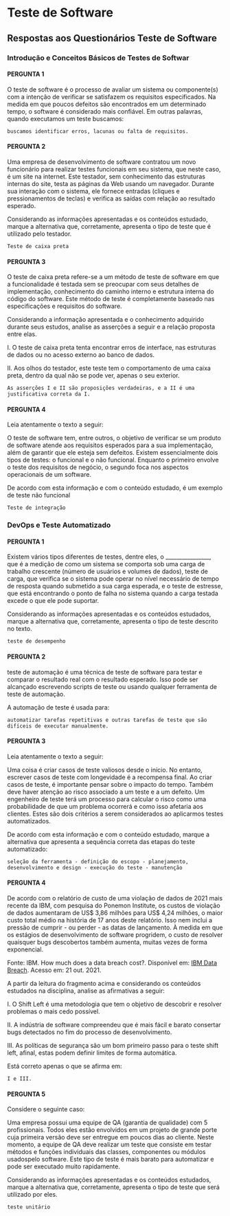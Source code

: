 # Teste de Software

## Respostas aos Questionários Teste de Software

### Introdução e Conceitos Básicos de Testes de Softwar

#### PERGUNTA 1

O teste de software é o processo de avaliar um sistema ou componente(s) com a intenção de verificar se satisfazem os requisitos especificados. Na medida em que poucos defeitos são encontrados em um determinado tempo, o software é considerado mais confiável. Em outras palavras, quando executamos um teste buscamos:  

```Text
buscamos identificar erros, lacunas ou falta de requisitos.
```

#### PERGUNTA 2

Uma empresa de desenvolvimento de software contratou um novo funcionário para realizar testes funcionais em seu sistema, que neste caso, é um site na internet. Este testador, sem conhecimento das estruturas internas do site, testa as páginas da Web usando um navegador. Durante sua interação com o sistema, ele fornece entradas (cliques e pressionamentos de teclas) e verifica as saídas com relação ao resultado esperado.  

Considerando as informações apresentadas e os conteúdos estudado, marque a alternativa que, corretamente, apresenta o tipo de teste que é utilizado pelo testador.  

```Text
Teste de caixa preta
```

#### PERGUNTA 3

O teste de caixa preta refere-se a um método de teste de software em que a funcionalidade é testada sem se preocupar com seus detalhes de implementação, conhecimento do caminho interno e estrutura interna do código do software. Este método de teste é completamente baseado nas especificações e requisitos do software.  

Considerando a informação apresentada e o conhecimento adquirido durante seus estudos, analise as asserções a seguir e a relação proposta entre elas.  

I. O teste de caixa preta tenta encontrar erros de interface, nas estruturas de dados ou no acesso externo ao banco de dados.  

II. Aos olhos do testador, este teste tem o comportamento de uma caixa preta, dentro da qual não se pode ver, apenas o seu exterior.  

```Text
As asserções I e II são proposições verdadeiras, e a II é uma justificativa correta da I.
```

#### PERGUNTA 4

Leia atentamente o texto a seguir:  

O teste de software tem, entre outros, o objetivo de verificar se um produto de software atende aos requisitos esperados para a sua implementação, além de garantir que ele esteja sem defeitos. Existem essencialmente dois tipos de testes: o funcional e o não funcional. Enquanto o primeiro envolve o teste dos requisitos de negócio, o segundo foca nos aspectos operacionais de um software.  

De acordo com esta informação e com o conteúdo estudado, é um exemplo de teste não funcional  

```Text
Teste de integração
```

### DevOps e Teste Automatizado

#### PERGUNTA 1

Existem vários tipos diferentes de testes, dentre eles, o ________________, que é a medição de como um sistema se comporta sob uma carga de trabalho crescente (número de usuários e volumes de dados), teste de carga, que verifica se o sistema pode operar no nível necessário de tempo de resposta quando submetido a sua carga esperada, e o teste de estresse, que está encontrando o ponto de falha no sistema quando a carga testada excede o que ele pode suportar.  

Considerando as informações apresentadas e os conteúdos estudados, marque a alternativa que, corretamente, apresenta o tipo de teste descrito no texto.  

```Text
teste de desempenho 
```

#### PERGUNTA 2

teste de automação é uma técnica de teste de software para testar e comparar o resultado real com o resultado esperado. Isso pode ser alcançado escrevendo scripts de teste ou usando qualquer ferramenta de teste de automação.  

A automação de teste é usada para:  

```Text
automatizar tarefas repetitivas e outras tarefas de teste que são difíceis de executar manualmente. 
```

#### PERGUNTA 3

Leia atentamente o texto a seguir:  

Uma coisa é criar casos de teste valiosos desde o início. No entanto, escrever casos de teste com longevidade é a recompensa final. Ao criar casos de teste, é importante pensar sobre o impacto do tempo. Também deve haver atenção ao risco associado a um teste e a um defeito. Um engenheiro de teste terá um processo para calcular o risco como uma probabilidade de que um problema ocorrerá e como isso afetaria aos clientes. Estes são dois critérios a serem considerados ao aplicarmos testes automatizados.  

De acordo com esta informação e com o conteúdo estudado, marque a alternativa que apresenta a sequência correta das etapas do teste automatizado:  

```Text
seleção da ferramenta - definição do escopo - planejamento, desenvolvimento e design - execução do teste - manutenção  
```

#### PERGUNTA 4

De acordo com o relatório de custo de uma violação de dados de 2021 mais recente da IBM, com pesquisa do Ponemon Institute, os custos de violação de dados aumentaram de US$ 3,86 milhões para US$ 4,24 milhões, o maior custo total médio na história de 17 anos deste relatório. Isso nem inclui a pressão de cumprir - ou perder - as datas de lançamento. À medida em que os estágios de desenvolvimento de software progridem, o custo de resolver quaisquer bugs descobertos também aumenta, muitas vezes de forma exponencial.  

Fonte: IBM. How much does a data breach cost?. Disponível em: [IBM Data Breach](https://www.ibm.com/security/data-breach). Acesso em: 21 out. 2021.  

A partir da leitura do fragmento acima e considerando os conteúdos estudados na disciplina, analise as afirmativas a seguir:  

I. O Shift Left é uma metodologia que tem o objetivo de descobrir e resolver problemas o mais cedo possível.  

II. A indústria de software compreendeu que é mais fácil e barato consertar bugs detectados no fim do processo de desenvolvimento.  

III. As políticas de segurança são um bom primeiro passo para o teste shift left, afinal, estas podem definir limites de forma automática.  

Está correto apenas o que se afirma em:  

```Text
I e III.
```

#### PERGUNTA 5

Considere o seguinte caso:  

Uma empresa possui uma equipe de QA (garantia de qualidade) com 5 profissionais. Todos eles estão envolvidos em um projeto de grande porte cuja primeira versão deve ser entregue em poucos dias ao cliente. Neste momento, a equipe de QA deve realizar um teste que consiste em testar métodos e funções individuais das classes, componentes ou módulos usados ​​pelo software. Este tipo de teste é mais barato para automatizar e pode ser executado muito rapidamente.  

Considerando as informações apresentadas e os conteúdos estudados, marque a alternativa que, corretamente, apresenta o tipo de teste que será utilizado por eles.  

```Text
teste unitário
```
